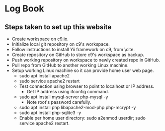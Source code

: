 # Log Book

## Steps taken to set up this website

* Create workspace on c9.io.
* Initialize local git repository on c9's workspace.
* Follow instructions to install Yii framework on c9, from \cite.
* Create repository on GitHub to store c9's workspace as backup.
* Push working repository on workspace to newly created repo in GitHub.
* Pull repo from GitHub to another working Linux machine.
* Setup working Linux machine so it can provide home user web page.
  * sudo apt install apache2
  * sudo service apache2 restart
  * Test connection using browser to point to localhost or IP address.
    * Get IP address using ifconfig command.
  * sudo apt install mysql-server php-mysql -y
    * Note root's password carefully.
  * sudo apt install php libapache2-mod-php php-mcrypt -y
  * sudo apt install php-sqlite3 -y
  * Enable per home user directory: sudo a2enmod userdir; sudo service
    apache2 restart.
